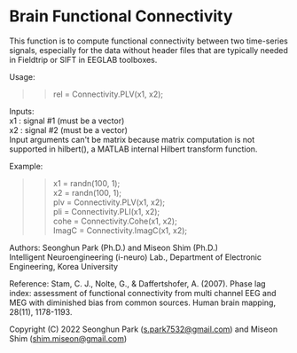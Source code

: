 # Brain Functional Connectivity

This function is to compute functional connectivity between two
time-series signals, especially for the data without header files that
are typically needed in Fieldtrip or SIFT in EEGLAB toolboxes.

Usage:
  >> rel = Connectivity.PLV(x1, x2);

Inputs:<br/>
	x1  : signal #1 (must be a vector)<br/>
	x2  : signal #2 (must be a vector)<br/>
  Input arguments can't be matrix because matrix computation is not supported in hilbert(), a MATLAB internal Hilbert transform function. 

Example:<br/>
   >> x1 = randn(100, 1);<br/>
   >> x2 = randn(100, 1);<br/>
   >> plv = Connectivity.PLV(x1, x2);<br/>
   >>  pli = Connectivity.PLI(x1, x2);<br/>
   >>  cohe = Connectivity.Cohe(x1, x2);<br/>
   >> ImagC = Connectivity.ImagC(x1, x2);<br/>

Authors: Seonghun Park (Ph.D.) and Miseon Shim (Ph.D.)<br/>
Intelligent Neuroengineering (i-neuro) Lab., Department of Electronic Engineering, Korea University

Reference: Stam, C. J., Nolte, G., & Daffertshofer, A. (2007). Phase lag index: assessment of functional connectivity from multi channel EEG and MEG with diminished bias from common sources. Human brain mapping, 28(11), 1178-1193. 

Copyright (C) 2022 Seonghun Park (s.park7532@gmail.com) and Miseon Shim (shim.miseon@gmail.com)

